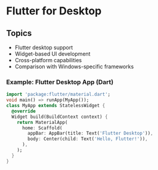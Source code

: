 # Flutter for Desktop

## Topics
- Flutter desktop support
- Widget-based UI development
- Cross-platform capabilities
- Comparison with Windows-specific frameworks

### Example: Flutter Desktop App (Dart)
```dart
import 'package:flutter/material.dart';
void main() => runApp(MyApp());
class MyApp extends StatelessWidget {
  @override
  Widget build(BuildContext context) {
    return MaterialApp(
      home: Scaffold(
        appBar: AppBar(title: Text('Flutter Desktop')),
        body: Center(child: Text('Hello, Flutter!')),
      ),
    );
  }
}
```
